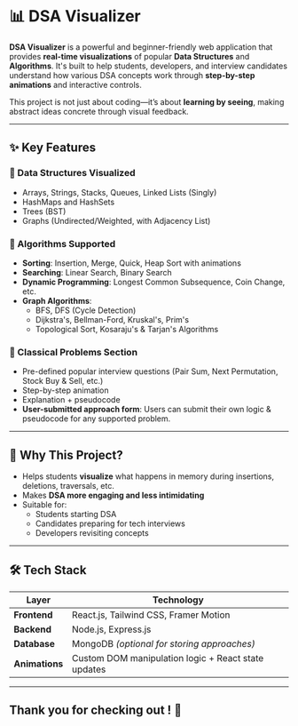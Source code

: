 # 📊 DSA Visualizer

**DSA Visualizer** is a powerful and beginner-friendly web application that provides **real-time visualizations** of popular **Data Structures** and **Algorithms**. It's built to help students, developers, and interview candidates understand how various DSA concepts work through **step-by-step animations** and interactive controls.

This project is not just about coding—it’s about **learning by seeing**, making abstract ideas concrete through visual feedback.

---

## ✨ Key Features

### 🔹 Data Structures Visualized
- Arrays, Strings, Stacks, Queues, Linked Lists (Singly)
- HashMaps and HashSets
- Trees (BST)
- Graphs (Undirected/Weighted, with Adjacency List)

### 🔹 Algorithms Supported
- **Sorting**: Insertion, Merge, Quick, Heap Sort with animations
- **Searching**: Linear Search, Binary Search
- **Dynamic Programming**: Longest Common Subsequence, Coin Change, etc.
- **Graph Algorithms**: 
  - BFS, DFS (Cycle Detection)
  - Dijkstra's, Bellman-Ford, Kruskal's, Prim's
  - Topological Sort, Kosaraju's & Tarjan's Algorithms

### 🔹 Classical Problems Section
- Pre-defined popular interview questions (Pair Sum, Next Permutation, Stock Buy & Sell, etc.)
- Step-by-step animation
- Explanation + pseudocode
- **User-submitted approach form**: Users can submit their own logic & pseudocode for any supported problem.

---
## 🎯 Why This Project?

- Helps students **visualize** what happens in memory during insertions, deletions, traversals, etc.
- Makes **DSA more engaging and less intimidating**
- Suitable for:
  - Students starting DSA
  - Candidates preparing for tech interviews
  - Developers revisiting concepts

---

## 🛠️ Tech Stack

| Layer       | Technology           |
|-------------|----------------------|
| **Frontend** | React.js, Tailwind CSS, Framer Motion |
| **Backend**  | Node.js, Express.js  |
| **Database** | MongoDB *(optional for storing approaches)* |
| **Animations** | Custom DOM manipulation logic + React state updates |

---


## Thank you for checking out ! 🚀
